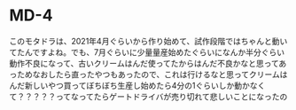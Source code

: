 # MD-4
このモタドラは、2021年4月ぐらいから作り始めて、試作段階ではちゃんと動いてたんですよね。でも、7月ぐらいに少量量産始めたぐらいになんか半分ぐらい動作不良になって、古いクリームはんだ使ってたからはんだ不良かなと思ってあっためなおしたら直ったやつもあったので、これは行けるなと思ってクリームはんだ新しいやつ買ってぼちぼち生産し始めたら4分の1ぐらいしか動かなくて？？？？？ってなってたらゲートドライバが売り切れて悲しいことになったの
